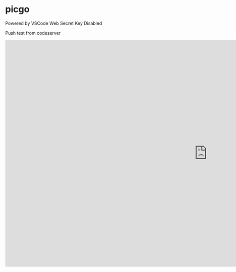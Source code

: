 # picgo
Powered by VSCode Web
Secret Key Disabled


Push test from codeserver
<iframe width="1280" height="720" src="https://www.youtube.com/embed/COp82Hu3UGs" title="YouTube video player" frameborder="0" allow="accelerometer; autoplay; clipboard-write; encrypted-media; gyroscope; picture-in-picture" allowfullscreen></iframe>